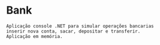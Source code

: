 # Bank
    Aplicação console .NET para simular operações bancarias
    inserir nova conta, sacar, depositar e transferir.
    Aplicação em memória.
